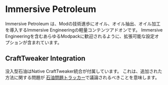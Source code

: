 # Immersive Petroleum

Immersive Petroleum は、Modの技術進歩にオイル、オイル抽出、オイル加工を導入するImmersive Engineeringの軽量コンテンツアドオンです。 Immersive Engineeringを含むあらゆるModpackに歓迎されるように、拡張可能な設定オプションが含まれています。

## CraftTweaker Integration

没入型石油はNative CraftTweaker統合が付属しています。 これは、追加された方法に関する問題が [石油問題トラッカー](https://github.com/Flaxbeard/ImmersivePetroleum/issues)で議論されるべきことを意味します。
